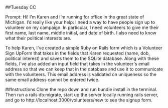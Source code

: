 ##Tuesday CC

Prompt: Hi! I’m Karen and I’m running for office in the great state of Michigan. I’d really like your help: I need a way to have people sign up to volunteer on my campaign. In particular, I need volunteers to give me their first name, last name, middle initial, and date of birth. I also need to know what their political interests are.

To help Karen, I've created a simple Ruby on Rails form which is a Volunteer Sign UpForm that takes in the fields that Karen requested (name, dob, political interest) and saves them to the SQLite database. Along with these fields, I've also added an input field that takes in the volunteer's email address so that we can keep that in the database and use it to communicate with the volunteers. This email address is validated on uniqueness so the same email address cannot be entered twice. 

##Instructions
Clone the repo down and run bundle install in the terminal. Then run a rails db:migrate,  start up the server locally running rails server, and go to http://localhost:3000/volunteers/new to see the signup form.

